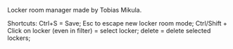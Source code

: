 Locker room manager made by Tobias Mikula.






Shortcuts:
Ctrl+S = Save;
Esc to escape new locker room mode;
Ctrl/Shift + Click on locker (even in filter) = select locker;
delete = delete selected lockers;
